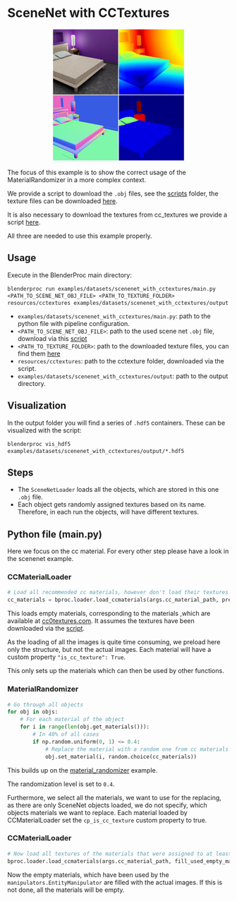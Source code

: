 # SceneNet with CCTextures

<p align="center">
<img src="../../../images/scenenet_with_cctextures_rendering.jpg" alt="Front readme image" width=300>
</p>

The focus of this example is to show the correct usage of the MaterialRandomizer in a more complex context.

We provide a script to download the `.obj` files, see the [scripts](../../scripts/) folder, the texture files can be downloaded [here](http://tinyurl.com/zpc9ppb).

It is also necessary to download the textures from cc_textures we provide a script [here](../../scripts/download_cc_textures.py).

All three are needed to use this example properly.

## Usage

Execute in the BlenderProc main directory:

```
blenderproc run examples/datasets/scenenet_with_cctextures/main.py <PATH_TO_SCENE_NET_OBJ_FILE> <PATH_TO_TEXTURE_FOLDER> resources/cctextures examples/datasets/scenenet_with_cctextures/output
``` 

* `examples/datasets/scenenet_with_cctextures/main.py`: path to the python file with pipeline configuration.
* `<PATH_TO_SCENE_NET_OBJ_FILE>`: path to the used scene net `.obj` file, download via this [script](../../scripts/download_scenenet_with_cctextures.py)
* `<PATH_TO_TEXTURE_FOLDER>`: path to the downloaded texture files, you can find them [here](http://tinyurl.com/zpc9ppb)
* `resources/cctextures`:  path to the cctexture folder, downloaded via the script.
* `examples/datasets/scenenet_with_cctextures/output`: path to the output directory.


## Visualization

In the output folder you will find a series of `.hdf5` containers. These can be visualized with the script:

```
blenderproc vis_hdf5 examples/datasets/scenenet_with_cctextures/output/*.hdf5
``` 

## Steps

* The `SceneNetLoader` loads all the objects, which are stored in this one `.obj` file. 
* Each object gets randomly assigned textures based on its name. Therefore, in each run the objects, will have different textures.
 
## Python file (main.py)

Here we focus on the cc material. For every other step please have a look in the scenenet example.

### CCMaterialLoader

```python
# Load all recommended cc materials, however don't load their textures yet
cc_materials = bproc.loader.load_ccmaterials(args.cc_material_path, preload=True)
```

This loads empty materials, corresponding to the materials ,which are available at [cc0textures.com](https://cc0textures.com/).
It assumes the textures have been downloaded via the [script](../../scripts/download_cc_textures.py). 

As the loading of all the images is quite time consuming, we preload here only the structure, but not the actual images.
Each material will have a custom property `"is_cc_texture": True`.

This only sets up the materials which can then be used by other functions.

### MaterialRandomizer 

```python
# Go through all objects
for obj in objs:
    # For each material of the object
    for i in range(len(obj.get_materials())):
        # In 40% of all cases
        if np.random.uniform(0, 1) <= 0.4:
            # Replace the material with a random one from cc materials
            obj.set_material(i, random.choice(cc_materials))
```

This builds up on the [material_randomizer](../material_randomizer/README.md) example.

The randomization level is set to `0.4`.

Furthermore, we select all the materials, we want to use for the replacing, as there are only SceneNet objects loaded, we do not specify, which objects materials we want to replace.
Each material loaded by CCMaterialLoader set the `cp_is_cc_texture` custom property to true.

### CCMaterialLoader

```python
# Now load all textures of the materials that were assigned to at least one object
bproc.loader.load_ccmaterials(args.cc_material_path, fill_used_empty_materials=True)
```

Now the empty materials, which have been used by the `manipulators.EntityManipulator` are filled with the actual images.
If this is not done, all the materials will be empty.